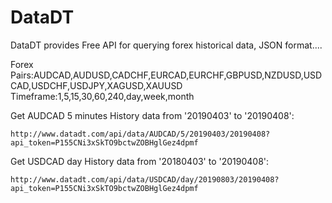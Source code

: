 # DataDT
DataDT provides Free API for querying forex historical data, JSON format....

Forex Pairs:AUDCAD,AUDUSD,CADCHF,EURCAD,EURCHF,GBPUSD,NZDUSD,USDCAD,USDCHF,USDJPY,XAGUSD,XAUUSD
Timeframe:1,5,15,30,60,240,day,week,month

Get AUDCAD 5 minutes History data from '20190403' to '20190408':
```
http://www.datadt.com/api/data/AUDCAD/5/20190403/20190408?api_token=P155CNi3xSkTO9bctwZOBHglGez4dpmf
```

Get USDCAD day History data from '20180403' to '20190408':
```
http://www.datadt.com/api/data/USDCAD/day/20190803/20190408?api_token=P155CNi3xSkTO9bctwZOBHglGez4dpmf
```




